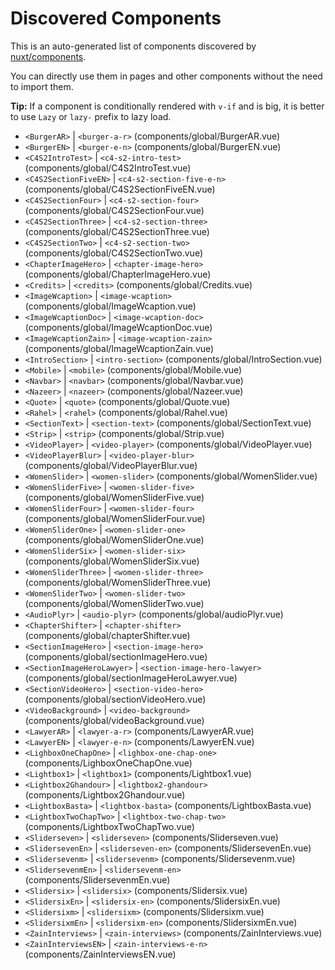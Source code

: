 # Discovered Components

This is an auto-generated list of components discovered by [nuxt/components](https://github.com/nuxt/components).

You can directly use them in pages and other components without the need to import them.

**Tip:** If a component is conditionally rendered with `v-if` and is big, it is better to use `Lazy` or `lazy-` prefix to lazy load.

- `<BurgerAR>` | `<burger-a-r>` (components/global/BurgerAR.vue)
- `<BurgerEN>` | `<burger-e-n>` (components/global/BurgerEN.vue)
- `<C4S2IntroTest>` | `<c4-s2-intro-test>` (components/global/C4S2IntroTest.vue)
- `<C4S2SectionFiveEN>` | `<c4-s2-section-five-e-n>` (components/global/C4S2SectionFiveEN.vue)
- `<C4S2SectionFour>` | `<c4-s2-section-four>` (components/global/C4S2SectionFour.vue)
- `<C4S2SectionThree>` | `<c4-s2-section-three>` (components/global/C4S2SectionThree.vue)
- `<C4S2SectionTwo>` | `<c4-s2-section-two>` (components/global/C4S2SectionTwo.vue)
- `<ChapterImageHero>` | `<chapter-image-hero>` (components/global/ChapterImageHero.vue)
- `<Credits>` | `<credits>` (components/global/Credits.vue)
- `<ImageWcaption>` | `<image-wcaption>` (components/global/ImageWcaption.vue)
- `<ImageWcaptionDoc>` | `<image-wcaption-doc>` (components/global/ImageWcaptionDoc.vue)
- `<ImageWcaptionZain>` | `<image-wcaption-zain>` (components/global/ImageWcaptionZain.vue)
- `<IntroSection>` | `<intro-section>` (components/global/IntroSection.vue)
- `<Mobile>` | `<mobile>` (components/global/Mobile.vue)
- `<Navbar>` | `<navbar>` (components/global/Navbar.vue)
- `<Nazeer>` | `<nazeer>` (components/global/Nazeer.vue)
- `<Quote>` | `<quote>` (components/global/Quote.vue)
- `<Rahel>` | `<rahel>` (components/global/Rahel.vue)
- `<SectionText>` | `<section-text>` (components/global/SectionText.vue)
- `<Strip>` | `<strip>` (components/global/Strip.vue)
- `<VideoPlayer>` | `<video-player>` (components/global/VideoPlayer.vue)
- `<VideoPlayerBlur>` | `<video-player-blur>` (components/global/VideoPlayerBlur.vue)
- `<WomenSlider>` | `<women-slider>` (components/global/WomenSlider.vue)
- `<WomenSliderFive>` | `<women-slider-five>` (components/global/WomenSliderFive.vue)
- `<WomenSliderFour>` | `<women-slider-four>` (components/global/WomenSliderFour.vue)
- `<WomenSliderOne>` | `<women-slider-one>` (components/global/WomenSliderOne.vue)
- `<WomenSliderSix>` | `<women-slider-six>` (components/global/WomenSliderSix.vue)
- `<WomenSliderThree>` | `<women-slider-three>` (components/global/WomenSliderThree.vue)
- `<WomenSliderTwo>` | `<women-slider-two>` (components/global/WomenSliderTwo.vue)
- `<AudioPlyr>` | `<audio-plyr>` (components/global/audioPlyr.vue)
- `<ChapterShifter>` | `<chapter-shifter>` (components/global/chapterShifter.vue)
- `<SectionImageHero>` | `<section-image-hero>` (components/global/sectionImageHero.vue)
- `<SectionImageHeroLawyer>` | `<section-image-hero-lawyer>` (components/global/sectionImageHeroLawyer.vue)
- `<SectionVideoHero>` | `<section-video-hero>` (components/global/sectionVideoHero.vue)
- `<VideoBackground>` | `<video-background>` (components/global/videoBackground.vue)
- `<LawyerAR>` | `<lawyer-a-r>` (components/LawyerAR.vue)
- `<LawyerEN>` | `<lawyer-e-n>` (components/LawyerEN.vue)
- `<LighboxOneChapOne>` | `<lighbox-one-chap-one>` (components/LighboxOneChapOne.vue)
- `<Lightbox1>` | `<lightbox1>` (components/Lightbox1.vue)
- `<Lightbox2Ghandour>` | `<lightbox2-ghandour>` (components/Lightbox2Ghandour.vue)
- `<LightboxBasta>` | `<lightbox-basta>` (components/LightboxBasta.vue)
- `<LightboxTwoChapTwo>` | `<lightbox-two-chap-two>` (components/LightboxTwoChapTwo.vue)
- `<Sliderseven>` | `<sliderseven>` (components/Sliderseven.vue)
- `<SlidersevenEn>` | `<sliderseven-en>` (components/SlidersevenEn.vue)
- `<Slidersevenm>` | `<slidersevenm>` (components/Slidersevenm.vue)
- `<SlidersevenmEn>` | `<slidersevenm-en>` (components/SlidersevenmEn.vue)
- `<Slidersix>` | `<slidersix>` (components/Slidersix.vue)
- `<SlidersixEn>` | `<slidersix-en>` (components/SlidersixEn.vue)
- `<Slidersixm>` | `<slidersixm>` (components/Slidersixm.vue)
- `<SlidersixmEn>` | `<slidersixm-en>` (components/SlidersixmEn.vue)
- `<ZainInterviews>` | `<zain-interviews>` (components/ZainInterviews.vue)
- `<ZainInterviewsEN>` | `<zain-interviews-e-n>` (components/ZainInterviewsEN.vue)
